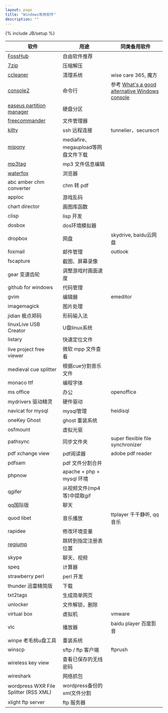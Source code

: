 ```yaml
---
layout: page
title: "Windows常用软件"
description: ""
---
```

{% include JB/setup %}


| 软件 | 用途 | 同类备用软件 |
| ---- | ---- | ------------ |
| [FossHub](http://www.fosshub.com/) | 自由软件推荐 | |
| [7zip](http://sparanoid.com/lab/7z/) | 压缩解压 | |
| [ccleaner](https://www.piriform.com/ccleaner) | 清理系统 | wise care 365, 魔方 |
| [console2](http://sourceforge.net/projects/console/) | 命令行 | 参考 [What's a good alternative Windows console](http://stackoverflow.com/questions/440269/whats-a-good-alternative-windows-console)
| [easeus partition manager](http://www.partition-tool.com) | 硬盘分区 |
| [freecommander](http://www.freecommander.com/) | 文件管理器 |
| [kitty](http://www.9bis.net/kitty/) | ssh 远程连接 | tunnelier，securecrt
| [mipony](http://www.mipony.net/) | mediafire、megaupload等网盘文件下载 |
| [mp3tag](http://www.mp3tag.de/en/download.html) | mp3 文件信息编辑 |
| [waterfox](http://www.waterfoxproject.org/) | 浏览器 |
| abc amber chm converter | chm 转 pdf |
| apploc | 游戏乱码 |
| chart director | 画图库函数
| clisp | lisp 开发 |
| dosbox | dos环境模拟器 |
| dropbox | 网盘 | skydrive, baidu云网盘
| foxmail | 邮件管理 | outlook
| fscapture | 截图、屏幕录像 | 
| gear 变速齿轮 | 调整游戏时画面速度 | 
| github for windows | 代码管理 |
| gvim | 编辑器 | emeditor
| imagemagick | 图片处理
| jidian 极点郑码 | 形码输入法 |
| linuxLive USB Creator | U盘linux系统
| listary | 快速定位文件
| live project free viewer | 微软 mpp 文件查看 |
| medieval cue splitter | 根据cue分割音乐文件 |
| monaco ttf | 编程字体 |
| ms office | 办公 | openoffice
| mydrivers 驱动精灵 | 硬件驱动 |
| navicat for mysql | mysql管理 | heidisql
| oneKey Ghost | ghost 重装系统 |
| osfmount | 虚拟光驱 |
| pathsync | 同步文件夹 | super flexible file synchronizer
| pdf xchange view | pdf阅读器 | adobe pdf reader
| pdfsam | pdf 文件分割合并 |
| phpnow | apache + php + mysql 环境 |
| qgifer | 从视频文件(mp4等)中提取gif |
| qq国际版 | 聊天 |
| quod libet  | 音乐播放 | ttplayer 千千静听, qq音乐
| rapidee | 修改环境变量
| [regjump](http://technet.microsoft.com/zh-cn/sysinternals/bb963880) | 跳转到指定注册表位置 | 
| skype | 聊天、视频 |
| speq | 计算器 |
| strawberry perl | perl 开发 |
| thunder 迅雷精简版 | 下载 |
| txt2tags | 生成简单网页 |
| unlocker | 文件解锁，删除
| virtual box | 虚拟机 | vmware
| vlc | 播放器 | baidu player 百度影音
| winpe 老毛桃u盘工具 | 重装系统 |
| winscp | sftp / ftp 客户端 | ftprush
| wireless key view | 查看已保存的无线密码 |
| wireshark | 网络抓包 |
| wordpress WXR File Splitter (RSS XML) | wordpress备份的xml文件分割 |
| xlight ftp server | ftp 服务器 |
